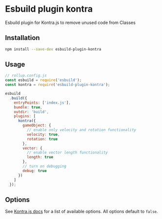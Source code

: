 # Esbuild plugin kontra

Esbuild plugin for Kontra.js to remove unused code from Classes 

## Installation

```bash
npm install --save-dev esbuild-plugin-kontra 
```

## Usage

```js
// rollup.config.js
const esbuild = require('esbuild');
const kontra = require('esbuild-plugin-kontra');

esbuild
  .build({
    entryPoints: ['index.js'],
    bundle: true,
    outdir: 'build',
    plugins: [
      kontra({
        gameObject: {
          // enable only velocity and rotation functionality
          velocity: true,
          rotation: true
        },
        vector: {
          // enable vector length functionality
          length: true
        },
        // turn on debugging
        debug: true
      })
    ]
  });
```

## Options

See [Kontra.js docs](https://straker.github.io/kontra/reducing-file-size#available-options) for a list of available options. All options default to `false`.
